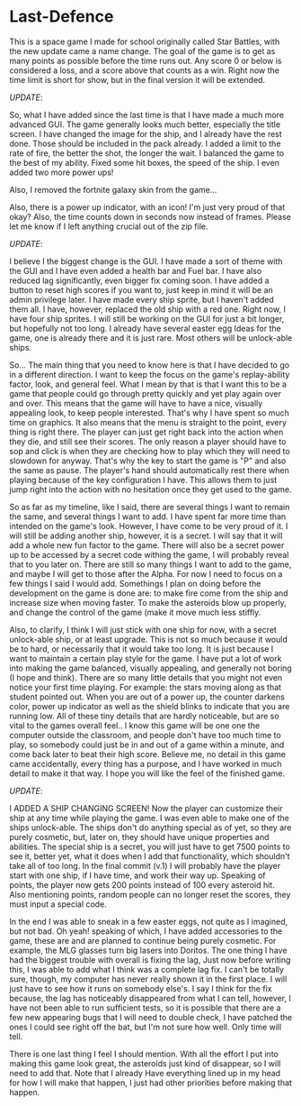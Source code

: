 # Last-Defence
This is a space game I made for school originally called Star Battles, with the new update came a name change. 
The goal of the game is to get as many points as possible before the time runs out. Any score 0 or below is considered a loss, 
and a score above that counts as a win. Right now the time limit is short for show, but in the final version it will be extended.

*UPDATE*:

So, what I have added since the last time is that I have made a much more advanced GUI. The game generally looks much better, 
especially the title screen. I have changed the image for the ship, and I already have the rest done. Those should be included 
in the pack already. I added a limit to the rate of fire, the better the shot, the longer the wait. I balanced the game to the best of my 
ability. Fixed some hit boxes, the speed of the ship. I even added two more power ups! 

Also, I removed the fortnite galaxy skin from the game...

Also, there is a power up indicator, with an icon! I'm just very proud of that okay? Also, the time counts down in seconds now instead of frames. 
Please let me know if I left anything crucial out of the zip file.

*UPDATE*:

I believe I the biggest change is the GUI. I have made a sort of theme with the GUI and I have even added a health bar and Fuel bar. 
I have also reduced lag significantly, even bigger fix coming soon. I have added a button to reset high scores if you want to, 
just keep in mind it will be an admin privilege later. I have made every ship sprite, but I haven't added them all. I have, however, 
replaced the old ship with a red one. Right now, I have four ship sprites. I will still be working on the GUI for just a bit longer, 
but hopefully not too long. I already have several easter egg Ideas for the game, one is already there and it is just rare. 
Most others will be unlock-able ships.

So... The main thing that you need to know here is that I have decided to go in a different direction. 
I want to keep the focus on the game's replay-ability factor, look, and general feel. What I mean by that is that I want this to be 
a game that people could go through pretty quickly and yet play again over and over. This means that the game will have to have 
a nice, visually appealing look, to keep people interested. That's why I have spent so much time on graphics. 
It also means that the menu is straight to the point, every thing is right there. The player can just get right back into the action 
when they die, and still see their scores. The only reason a player should have to sop and click is when they are checking how to play 
which they will need to slowdown for anyway. That's why the key to start the game is "P" and also the same as pause. 
The player's hand should automatically rest there when playing because of the key configuration I have. This allows them to just jump 
right into the action with no hesitation once they get used to the game.

So as far as my timeline, like I said, there are several things I want to remain the same, and several things I want to add. 
I have spent far more time than intended on the game's look. However, I have come to be very proud of it. I will still be adding 
another ship, however, it is a secret. I will say that it will add a whole new fun factor to the game. There will also be 
a secret power up to be accessed by a secret code withing the game, I will probably reveal that to you later on. There are still 
so many things I want to add to the game, and maybe I will get to those after the Alpha. For now I need to focus on a few things 
I said I would add. Somethings I plan on doing before the development on the game is done are: to make fire come from the ship and 
increase size when moving faster. To make the asteroids blow up properly, and change the control of the game (make it move much less 
stiffly.

Also, to clarify, I think I will just stick with one ship for now, with a secret unlock-able ship, or at least upgrade. This is 
not so much because it would be to hard, or necessarily that it would take too long. It is just because I want to maintain 
a certain play style for the game. I have put a lot of work into making the game balanced, visually appealing, and generally 
not boring (I hope and think). There are so many little details that you might not even notice your first time playing. 
For example: the stars moving along as that student pointed out. When you are out of a power up, the counter darkens color, 
power up indicator as well as the shield blinks to indicate that you are running low. All of these tiny details that are 
hardly noticeable, but are so vital to the games overall feel.. I know this game will be one one the computer outside the classroom, 
and people don't have too much time to play, so somebody could just be in and out of a game within a minute, and come back later to 
beat their high score. Believe me, no detail in this game came accidentally, every thing has a purpose, and I have worked 
in much detail to make it that way. I hope you will like the feel of the finished game.

*UPDATE*:

I ADDED A SHIP CHANGING SCREEN! Now the player can customize their ship at any time while playing the game. I was even able to make 
one of the ships unlock-able. The ships don't do anything special as of yet, so they are purely cosmetic, but, later on, they should have unique properties and abilities. The special ship is a secret, you will just have to get 7500 points to see it, better yet, what it does when I add that functionality, which shouldn't take all of too long. In the final commit (v.1) I will probably have the player start with one ship, if I have time, and work their way up. Speaking of points, the player now gets 200 points instead of 100 every asteroid hit. Also mentioning points, random people can no longer reset the scores, they must input a special code.

In the end I was able to sneak in a few easter eggs, not quite as I imagined, but not bad. Oh yeah! speaking of which, I have added 
accessories to the game, these are and are planned to continue being purely cosmetic. For example, the MLG glasses turn big lasers into 
Doritos. The one thing I have had the biggest trouble with overall is fixing the lag, Just now before writing this, I was able to add 
what I think was a complete lag fix. I can't be totally sure, though, my computer has never really shown it in the first place. I will 
just have to see how it runs on somebody else's. I say I think for the fix because, the lag has noticeably disappeared from what I can 
tell, however, I have not been able to run sufficient tests, so it is possible that there are a few new appearing bugs that I will 
need to double check, I have patched the ones I could see right off the bat, but I'm not sure how well. Only time will tell.

There is one last thing I feel I should mention. With all the effort I put into making this game look great, the asteroids just kind of disappear, so I will need to add that. Note that I already Have everything lined up in my head for how I will make that happen, I just had other priorities before making that happen.
